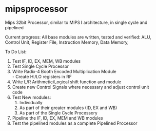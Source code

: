 # mipsprocessor
Mips 32bit Processor, similar to MIPS I architecture, in single cycle and pipelined

Current progress:
All base modules are written, tested and verified:
ALU,
Control Unit,
Register File,
Instruction Memory,
Data Memory,

To Do List:
<ol>
<li>Test IF, ID, EX, MEM, WB modules</li>
<li>Test Single Cycle Processor</li>
<li>Write Radix-4 Booth Encoded Multiplication Module</li>
    -  Create HI/LO registers in RF

<li>Write L/R Arithmetic/Logical shift function and module</li>

<li>Create new Control Signals where necessary and adjust control unit code</li>

<li>Test New modules:<ol>
    <li>Individually</li>
    <li>As part of their greater modules (ID, EX and WB)</li>
    <li>As part of the Single Cycle Processory</li></ol></li>

<li>Pipeline the IF, ID, EX, MEM and WB modules</li>


<li>Test the pipelined modules as a complete Pipelined Processor</li>
</ol>
